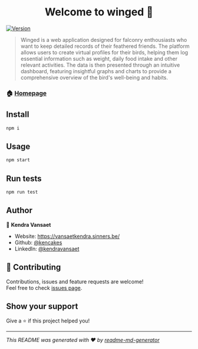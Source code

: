 <h1 align="center">Welcome to winged 👋</h1>
<p>
  <a href="https://www.npmjs.com/package/winged" target="_blank">
    <img alt="Version" src="https://img.shields.io/npm/v/winged.svg">
  </a>
</p>

> Winged is a web application designed for falconry enthousiasts who want to keep detailed records of their feathered friends. The platform allows users to create virtual profiles for their  birds, helping them log essential information such as weight, daily food intake and other relevant activities. The data is then presented through an intuitive dashboard, featuring insightful graphs and charts to provide a comprehensive overview of the bird's well-being and habits.

### 🏠 [Homepage](https://github.com/kencakes/winged.git)

## Install

```sh
npm i
```

## Usage

```sh
npm start
```

## Run tests

```sh
npm run test
```

## Author

👤 **Kendra Vansaet**

* Website: https://vansaetkendra.sinners.be/
* Github: [@kencakes](https://github.com/kencakes)
* LinkedIn: [@kendravansaet](https://linkedin.com/in/kendravansaet)

## 🤝 Contributing

Contributions, issues and feature requests are welcome!<br />Feel free to check [issues page](https://github.com/kencakes/winged/issues?q=is%3Aissue+is%3Aopen+sort%3Aupdated-desc). 

## Show your support

Give a ⭐️ if this project helped you!

***
_This README was generated with ❤️ by [readme-md-generator](https://github.com/kefranabg/readme-md-generator)_